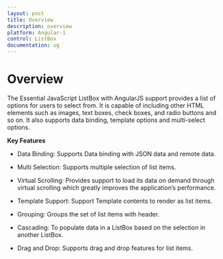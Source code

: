 ```yaml
---
layout: post
title: Overview
description: overview
platform: Angular-1
control: ListBox
documentation: ug
---
```


# Overview

The Essential JavaScript ListBox with AngularJS support provides a list of options for users to select from. It is capable of including other HTML elements such as images, text boxes, check boxes, and radio buttons and so on. It also supports data binding, template options and multi-select options.

**Key Features**

* Data Binding: Supports Data binding with JSON data and remote data.

* Multi Selection: Supports multiple selection of list items.

* Virtual Scrolling: Provides support to load its data on demand through virtual scrolling which greatly improves the application’s performance.

* Template Support: Support Template contents to render as list items.

* Grouping: Groups the set of list items with header.

* Cascading: To populate data in a ListBox based on the selection in another ListBox.

* Drag and Drop: Supports drag and drop features for list items.
